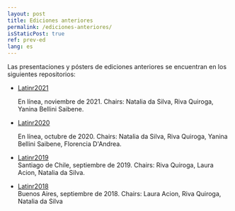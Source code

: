 ```yaml
---
layout: post
title: Ediciones anteriores
permalink: /ediciones-anteriores/
isStaticPost: true
ref: prev-ed
lang: es
---
```


Las presentaciones y pósters de ediciones anteriores se encuentran en los siguientes repositorios:


* [Latinr2021](https://github.com/LatinR/presentaciones-LatinR2021)

  En línea, noviembre de 2021. Chairs: Natalia da Silva, Riva Quiroga, Yanina Bellini Saibene.

* [Latinr2020](https://github.com/LatinR/presentaciones-LatinR2020)

  En línea, octubre de 2020. Chairs: Natalia da Silva, Riva Quiroga, Yanina Bellini Saibene, Florencia D'Andrea.

* [Latinr2019](https://github.com/LatinR/presentaciones-LatinR2019)   
  Santiago de Chile, septiembre de 2019. Chairs: Riva Quiroga, Laura Acion, Natalia da Silva.

* [Latinr2018](https://github.com/LatinR/presentaciones-LatinR2018)  
  Buenos Aires, septiembre de 2018. Chairs: Laura Acion, Riva Quiroga, Natalia da Silva

